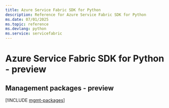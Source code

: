 ```yaml
---
title: Azure Service Fabric SDK for Python
description: Reference for Azure Service Fabric SDK for Python
ms.date: 07/01/2025
ms.topic: reference
ms.devlang: python
ms.service: servicefabric
---
```

# Azure Service Fabric SDK for Python - preview

## Management packages - preview
[!INCLUDE [mgmt-packages](service-fabric-mgmt-index.md)]
